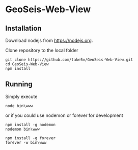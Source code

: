 # GeoSeis-Web-View

## Installation

Download nodejs from https://nodejs.org.

Clone repository to the local folder
```
git clone https://github.com/take5v/GeoSeis-Web-View.git
cd GeoSeis-Web-View
npm install
```

## Running

Simply execute

```
node bin\www
```

or if you could use nodemon or forever for development

```
npm install -g nodemon
nodemon bin\www
```

```
npm install -g forever
forever -w bin\www
```
